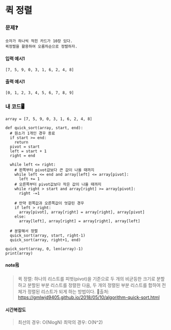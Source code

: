 # 퀵 정렬

### 문제❓
```
숫자가 하나씩 적힌 카드가 10장 있다.
퀵정렬을 활용하여 오름차순으로 정렬하자.
```

#### 입력 예시1
```
[7, 5, 9, 0, 3, 1, 6, 2, 4, 8]
```
#### 출력 예시1
```
[0, 1, 2, 3, 4, 5, 6, 7, 8, 9]
```


### 내 코드🖥️
```
array = [7, 5, 9, 0, 3, 1, 6, 2, 4, 8]

def quick_sort(array, start, end):
  # 원소가 1개인 경우 종료
  if start >= end:
    return
  pivot = start
  left = start + 1
  right = end

  while left <= right:
    # 왼쪽부터 pivot값보다 큰 값이 나올 때까지
    while left <= end and array[left] <= array[pivot]:
      left += 1
    # 오른쪽부터 pivot값보다 작은 값이 나올 때까지
    while right > start and array[right] >= array[pivot]:
      right -=1

    # 만약 왼쪽값과 오른쪽값이 엇갈린 경우
    if left > right:
      array[pivot], array[right] = array[right], array[pivot]
    else: 
      array[left], array[right] = array[right], array[left]

  # 분할해서 정렬
  quick_sort(array, start, right-1)
  quick_sort(array, right+1, end)

quick_sort(array, 0, len(array)-1)
print(array)
```

#### note🗒️
> 퀵 정렬: 하나의 리스트를 피벗(pivot)을 기준으로 두 개의 비균등한 크기로 분할하고 분할된 부분 리스트를 정렬한 다음, 두 개의 정렬된 부분 리스트를 합하여 전체가 정렬된 리스트가 되게 하는 방법이다.
🔗출처: https://gmlwjd9405.github.io/2018/05/10/algorithm-quick-sort.html

#### 시간복잡도
> 최선의 경우: O(NlogN)
> 최악의 경우: O(N^2)
